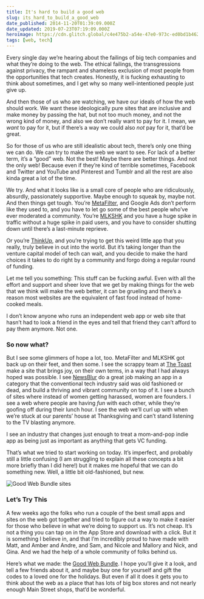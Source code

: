 ```yaml
---
title: It's hard to build a good web
slug: its_hard_to_build_a_good_web
date_published: 2014-11-20T01:39:09.000Z
date_updated: 2019-07-23T07:19:09.000Z
heroimage: https://cdn.glitch.global/c4e475b2-a54e-47e0-973c-ed0bd1b46262/good-web-bundle-logo-alt.svg?v=1670105426057
tags: [web, tech]
---
```


Every single day we’re hearing about the failings of big tech companies and what they’re doing to the web. The ethical failings, the transgressions against privacy, the rampant and shameless exclusion of most people from the opportunities that tech creates. Honestly, it is fucking exhausting to think about sometimes, and I get why so many well-intentioned people just give up.

And then those of us who are watching, we have our ideals of how the web should work. We want these ideologically pure sites that are inclusive and make money by passing the hat, but not too much money, and not the wrong kind of money, and also we don’t really want to pay for it. I mean, we *want* to pay for it, but if there’s a way we could also *not* pay for it, that’d be great.

So for those of us who are still idealistic about tech, there’s only one thing we can do. We can try to make the web we want to see. For lack of a better term, it’s a “good” web. Not the best! Maybe there are better things. And not the only web! Because even if they’re kind of terrible sometimes, Facebook and Twitter and YouTube and Pinterest and Tumblr and all the rest are also kinda great a lot of the time.

We try. And what it looks like is a small core of people who are ridiculously, absurdly, passionately supportive. Maybe enough to squeak by, maybe not. And then things get tough. You’re [MetaFilter](http://metafilter.com/), and Google Ads don’t perform like they used to, and you have to let go some of the best people who’ve ever moderated a community. You’re [MLKSHK](http://mlkshk.com/) and you have a huge spike in traffic without a huge spike in paid users, and you have to consider shutting down until there’s a last-minute reprieve.

Or you’re [ThinkUp](https://thinkup.com/), and you’re trying to get this weird little app that you really, truly believe in out into the world. But it’s taking longer than the venture capital model of tech can wait, and you decide to make the hard choices it takes to do right by a community and forgo doing a regular round of funding.

Let me tell you something: This stuff can be fucking awful. Even with all the effort and support and sheer love that we get by making things for the web that we think will make the web better, it can be grueling and there’s a reason most websites are the equivalent of fast food instead of home-cooked meals.

I don’t know anyone who runs an independent web app or web site that hasn’t had to look a friend in the eyes and tell that friend they can’t afford to pay them anymore. Not one.

### So now what?

But I see some glimmers of hope a lot, too. MetaFilter and MLKSHK got back up on their feet, and then some. I see the scrappy team at [The Toast](http://the-toast.net) make a site that brings joy, on their own terms, in a way that I had always hoped was possible. I see [NewsBlur](https://newsblur.com) do a great job making an app in a category that the conventional tech industry said was old fashioned or dead, and build a thriving and vibrant community on top of it. I see a bunch of sites where instead of women getting harassed, women are founders. I see a web where people are having *fun* with each other, while they’re goofing off during their lunch hour. I see the web we’ll curl up with when we’re stuck at our parents’ house at Thanksgiving and can’t stand listening to the TV blasting anymore.

I see an industry that changes just enough to treat a mom-and-pop indie app as being just as important as anything that gets VC funding.

That’s what we tried to start working on today. It’s imperfect, and probably still a little confusing (I am struggling to explain all these concepts a bit more briefly than I did here!) but it makes me hopeful that we can do something new. Well, a little bit old-fashioned, but new.

![Good Web Bundle sites](https://cdn.glitch.global/c4e475b2-a54e-47e0-973c-ed0bd1b46262/good-web-bundle-site-logos.png?v=1670105425793 "Good Web Bundle sites")

### Let’s Try This

A few weeks ago the folks who run a couple of the best small apps and sites on the web got together and tried to figure out a way to make it easier for those who believe in what we’re doing to support us. It’s not cheap. It’s not a thing you can tap on in the App Store and download with a click. But it is something I believe in, and that I’m incredibly proud to have made with Matt, and Amber and Andre, and Sam, and Nicole and Mallory and Nick, and Gina. And we had the help of a whole community of folks behind us.

Here’s what we made: the [Good Web Bundle](https://goodwebbundle.com). I hope you’ll give it a look, and tell a few friends about it, and maybe buy one for yourself and gift the codes to a loved one for the holidays. But even if all it does it gets you to think about the web as a place that has lots of big box stores and not nearly enough Main Street shops, that’d be wonderful.
